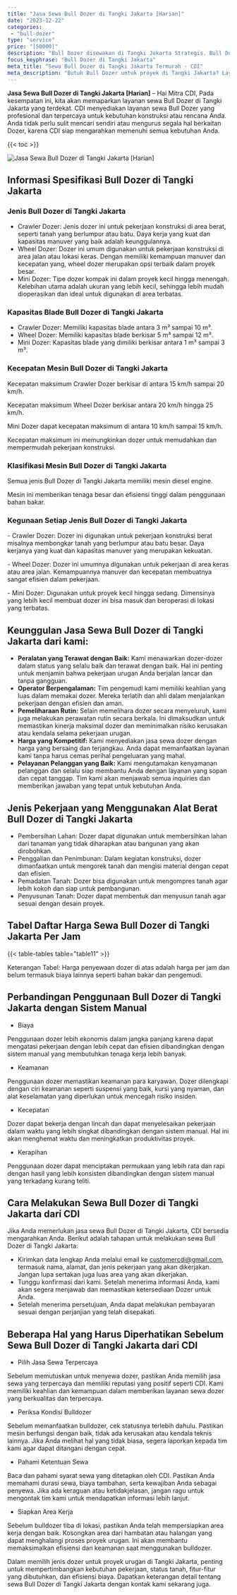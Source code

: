 ```yaml
---
title: "Jasa Sewa Bull Dozer di Tangki Jakarta [Harian]"
date: "2023-12-22"
categories:
 - "bull-dozer"
type: "service"
price: "[50000]"
description: "Bull Dozer disewakan di Tangki Jakarta Strategis. Bull Dozer profesional untuk kebutuhan proyek konstruksi dengan performa maksimal. Dapatkan informasi lengkap dengan menghubungi kami."
focus_keyphrase: "Bull Dozer di Tangki Jakarta"
meta_title: "Sewa Bull Dozer di Tangki Jakarta Termurah - CDI"
meta_description: "Butuh Bull Dozer untuk proyek di Tangki Jakarta? Layanan profesional kami siap melayani dengan harga kompetitif. Klik untuk info lebih lanjut."
---
```


**Jasa Sewa Bull Dozer di Tangki Jakarta [Harian]** – Hai Mitra CDI, Pada kesempatan ini, kita akan memaparkan layanan sewa Bull Dozer di Tangki Jakarta yang terdekat. CDI menyediakan layanan sewa Bull Dozer yang profesional dan terpercaya untuk kebutuhan konstruksi atau rencana Anda. Anda tidak perlu sulit mencari sendiri atau mengurus segala hal berkaitan Dozer, karena CDI siap mengarahkan memenuhi semua kebutuhan Anda.

{{< toc >}}

![Jasa Sewa Bull Dozer di Tangki Jakarta [Harian]](/images/bull-dozer/bull-dozer-14.jpg)

## Informasi Spesifikasi Bull Dozer di Tangki Jakarta

### Jenis Bull Dozer di Tangki Jakarta

*   Crawler Dozer: Jenis dozer ini untuk pekerjaan konstruksi di area berat, seperti tanah yang berlumpur atau batu. Daya kerja yang kuat dan kapasitas manuver yang baik adalah keunggulannya.
*   Wheel Dozer: Dozer ini umum digunakan untuk pekerjaan konstruksi di area jalan atau lokasi keras. Dengan memiliki kemampuan manuver dan kecepatan yang, wheel dozer merupakan opsi terbaik dalam proyek besar.
*   Mini Dozer: Tipe dozer kompak ini dalam proyek kecil hingga menengah. Kelebihan utama adalah ukuran yang lebih kecil, sehingga lebih mudah dioperasikan dan ideal untuk digunakan di area terbatas.

### Kapasitas Blade Bull Dozer di Tangki Jakarta

*   Crawler Dozer: Memiliki kapasitas blade antara 3 m³ sampai 10 m³.
*   Wheel Dozer: Memiliki kapasitas blade berkisar 5 m³ sampai 12 m³.
*   Mini Dozer: Kapasitas blade yang dimiliki berkisar antara 1 m³ sampai 3 m³.

### Kecepatan Mesin Bull Dozer di Tangki Jakarta

Kecepatan maksimum Crawler Dozer berkisar di antara 15 km/h sampai 20 km/h.

Kecepatan maksimum Wheel Dozer berkisar antara 20 km/h hingga 25 km/h.

Mini Dozer dapat kecepatan maksimum di antara 10 km/h sampai 15 km/h.

Kecepatan maksimum ini memungkinkan dozer untuk memudahkan dan mempermudah pekerjaan konstruksi.

### Klasifikasi Mesin Bull Dozer di Tangki Jakarta

Semua jenis Bull Dozer di Tangki Jakarta memiliki mesin diesel engine.

Mesin ini memberikan tenaga besar dan efisiensi tinggi dalam penggunaan bahan bakar.

### Kegunaan Setiap Jenis Bull Dozer di Tangki Jakarta

\- Crawler Dozer: Dozer ini digunakan untuk pekerjaan konstruksi berat misalnya membongkar tanah yang berlumpur atau batu besar. Daya kerjanya yang kuat dan kapasitas manuver yang merupakan kekuatan.

\- Wheel Dozer: Dozer ini umumnya digunakan untuk pekerjaan di area keras atau area jalan. Kemampuannya manuver dan kecepatan membuatnya sangat efisien dalam pekerjaan.

\- Mini Dozer: Digunakan untuk proyek kecil hingga sedang. Dimensinya yang lebih kecil membuat dozer ini bisa masuk dan beroperasi di lokasi yang terbatas.

## Keunggulan Jasa Sewa Bull Dozer di Tangki Jakarta dari kami:

*   **Peralatan yang Terawat dengan Baik:** Kami menawarkan dozer-dozer dalam status yang selalu baik dan terawat dengan baik. Hal ini penting untuk menjamin bahwa pekerjaan urugan Anda berjalan lancar dan tanpa gangguan.
*   **Operator Berpengalaman:** Tim pengemudi kami memiliki keahlian yang luas dalam memakai dozer. Mereka terlatih dan ahli dalam menjalankan pekerjaan dengan efisien dan aman.
*   **Pemeliharaan Rutin:** Selain memelihara dozer secara menyeluruh, kami juga melakukan perawatan rutin secara berkala. Ini dimaksudkan untuk memastikan kinerja maksimal dozer dan meminimalkan risiko kerusakan atau kendala selama pekerjaan urugan.
*   **Harga yang Kompetitif:** Kami menyediakan jasa sewa dozer dengan harga yang bersaing dan terjangkau. Anda dapat memanfaatkan layanan kami tanpa harus cemas perihal pengeluaran yang mahal.
*   **Pelayanan Pelanggan yang Baik:** Kami mengutamakan kenyamanan pelanggan dan selalu siap membantu Anda dengan layanan yang sopan dan cepat tanggap. Tim kami akan menjawab semua inquiries dan memberikan jawaban yang tepat untuk kebutuhan Anda.

## Jenis Pekerjaan yang Menggunakan Alat Berat Bull Dozer di Tangki Jakarta

*   Pembersihan Lahan: Dozer dapat digunakan untuk membersihkan lahan dari tanaman yang tidak diharapkan atau bangunan yang akan dirobohkan.
*   Penggalian dan Penimbunan: Dalam kegiatan konstruksi, dozer dimanfaatkan untuk mengorek tanah dan mengisi material dengan cepat dan efisien.
*   Pemadatan Tanah: Dozer bisa digunakan untuk mengompres tanah agar lebih kokoh dan siap untuk pembangunan.
*   Penyusunan Tanah: Dozer dapat membentuk dan menyusun tanah agar sesuai dengan desain proyek.

## Tabel Daftar Harga Sewa Bull Dozer di Tangki Jakarta Per Jam

{{< table-tables table="table11" >}}

Keterangan Tabel: Harga penyewaan dozer di atas adalah harga per jam dan belum termasuk biaya lainnya seperti bahan bakar dan pengemudi.

## Perbandingan Penggunaan Bull Dozer di Tangki Jakarta dengan Sistem Manual

*   Biaya

Penggunaan dozer lebih ekonomis dalam jangka panjang karena dapat mengatasi pekerjaan dengan lebih cepat dan efisien dibandingkan dengan sistem manual yang membutuhkan tenaga kerja lebih banyak.
*   Keamanan

Penggunaan dozer memastikan keamanan para karyawan. Dozer dilengkapi dengan ciri keamanan seperti suspensi yang baik, kursi yang nyaman, dan alat keselamatan yang diperlukan untuk mencegah risiko insiden.
*   Kecepatan

Dozer dapat bekerja dengan lincah dan dapat menyelesaikan pekerjaan dalam waktu yang lebih singkat dibandingkan dengan sistem manual. Hal ini akan menghemat waktu dan meningkatkan produktivitas proyek.
*   Kerapihan

Penggunaan dozer dapat menciptakan permukaan yang lebih rata dan rapi dengan hasil yang lebih konsisten dibandingkan dengan sistem manual yang terkadang kurang teliti.

## Cara Melakukan Sewa Bull Dozer di Tangki Jakarta dari CDI

Jika Anda memerlukan jasa sewa Bull Dozer di Tangki Jakarta, CDI bersedia mengarahkan Anda. Berikut adalah tahapan untuk melakukan sewa Bull Dozer di Tangki Jakarta:

*   Kirimkan data lengkap Anda melalui email ke customercdi@gmail.com, termasuk nama, alamat, dan jenis pekerjaan yang akan dikerjakan. Jangan lupa sertakan juga luas area yang akan dikerjakan.
*   Tunggu konfirmasi dari kami. Setelah menerima informasi Anda, kami akan segera menjawab dan memastikan ketersediaan Dozer untuk Anda.
*   Setelah menerima persetujuan, Anda dapat melakukan pembayaran sesuai dengan perjanjian yang telah disepakati.

## Beberapa Hal yang Harus Diperhatikan Sebelum Sewa Bull Dozer di Tangki Jakarta dari CDI

*   Pilih Jasa Sewa Terpercaya

Sebelum memutuskan untuk menyewa dozer, pastikan Anda memilih jasa sewa yang terpercaya dan memiliki reputasi yang positif seperti CDI. Kami memiliki keahlian dan kemampuan dalam memberikan layanan sewa dozer yang berkualitas dan terpercaya.
*   Periksa Kondisi Bulldozer

Sebelum memanfaatkan bulldozer, cek statusnya terlebih dahulu. Pastikan mesin berfungsi dengan baik, tidak ada kerusakan atau kendala teknis lainnya. Jika Anda melihat hal yang tidak biasa, segera laporkan kepada tim kami agar dapat ditangani dengan cepat.
*   Pahami Ketentuan Sewa

Baca dan pahami syarat sewa yang ditetapkan oleh CDI. Pastikan Anda memahami durasi sewa, biaya tambahan, serta kewajiban Anda sebagai penyewa. Jika ada keraguan atau ketidakjelasan, jangan ragu untuk mengontak tim kami untuk mendapatkan informasi lebih lanjut.
*   Siapkan Area Kerja

Sebelum bulldozer tiba di lokasi, pastikan Anda telah mempersiapkan area kerja dengan baik. Kosongkan area dari hambatan atau halangan yang dapat menghalangi proses proyek urugan. Ini akan membantu memaksimalkan efisiensi dan keamanan saat menggunakan bulldozer.

Dalam memilih jenis dozer untuk proyek urugan di Tangki Jakarta, penting untuk mempertimbangkan kebutuhan pekerjaan, status tanah, fitur-fitur yang dibutuhkan, dan efisiensi biaya. Dapatkan keterangan detail tentang sewa Bull Dozer di Tangki Jakarta dengan kontak kami sekarang juga.